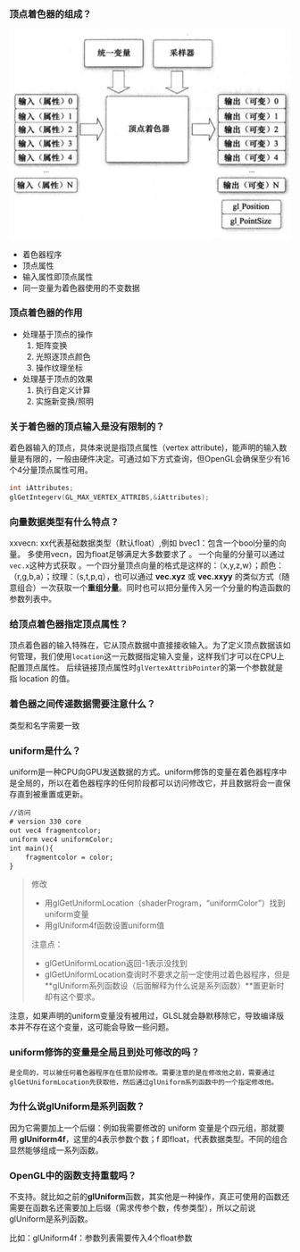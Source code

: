 ### 顶点着色器的组成？

![顶点着色器组成](顶点着色器组成.png)

- 着色器程序
- 顶点属性
- 输入属性即顶点属性
- 同一变量为着色器使用的不变数据

### 顶点着色器的作用

- 处理基于顶点的操作
  1. 矩阵变换
  2. 光照逐顶点颜色
  3. 操作纹理坐标
- 处理基于顶点的效果
  1. 执行自定义计算
  2. 实施新变换/照明

### 关于着色器的顶点输入是没有限制的？

着色器输入的顶点，具体来说是指顶点属性（vertex attribute)，能声明的输入数量是有限的，一般由硬件决定。可通过如下方式查询，但OpenGL会确保至少有16个4分量顶点属性可用。

```c
int iAttributes;
glGetIntegerv(GL_MAX_VERTEX_ATTRIBS,&iAttributes);
```

### 向量数据类型有什么特点？

xxvecn: xx代表基础数据类型（默认float）,例如 bvec1：包含一个bool分量的向量。 多使用vecn，因为float足够满足大多数要求了 。 一个向量的分量可以通过`vec.x`这种方式获取 。一个四分量顶点向量的格式是这样的：（x,y,z,w）；颜色：（r,g,b,a）；纹理：（s,t,p,q），也可以通过 **vec.xyz** 或 **vec.xxyy** 的类似方式（随意组合）一次获取一个**重组分量**。同时也可以把分量传入另一个分量的构造函数的参数列表中。

### 给顶点着色器指定顶点属性？

顶点着色器的输入特殊在，它从顶点数据中直接接收输入。为了定义顶点数据该如何管理，我们使用`location`这一元数据指定输入变量，这样我们才可以在CPU上配置顶点属性。 后续链接顶点属性时`glVertexAttribPointer`的第一个参数就是指 location 的值。

### 着色器之间传递数据需要注意什么？

类型和名字需要一致

### uniform是什么？

uniform是一种CPU向GPU发送数据的方式。uniform修饰的变量在着色器程序中是全局的，所以在着色器程序的任何阶段都可以访问修改它，并且数据将会一直保存直到被重置或更新。

```&gt;
//访问
# version 330 core
out vec4 fragmentcolor;
uniform vec4 uniformColor; 
int main(){
	fragmentcolor = color;
}
```

> 修改 
>
> - 用glGetUniformLocation（shaderProgram，“uniformColor”）找到uniform变量 
> - 用glUniform4f函数设置uniform值
>
> 注意点：
>
> - glGetUniformLocation返回-1表示没找到
> - glGetUniformLocation查询时不要求之前一定使用过着色器程序，但是**glUniform系列函数设（后面解释为什么说是系列函数）**置更新时却有这个要求。



注意，如果声明的uniform变量没有被用过，GLSL就会静默移除它，导致编译版本并不存在这个变量，这可能会导致一些问题。

### uniform修饰的变量是全局且到处可修改的吗？


    是全局的，可以被任何着色器程序在任意阶段修改。需要注意的是在修改他之前，需要通过glGetUniformLocation先获取他，然后通过glUniform系列函数中的一个指定修改他。

### 为什么说glUniform是系列函数？

因为它需要加上一个后缀：例如我需要修改的 uniform 变量是个四元组，那就要用 **glUniform4f**，这里的4表示参数个数；f 即float，代表数据类型。不同的组合显然能够组成一系列函数。 

###  OpenGL中的函数支持重载吗？

不支持。就比如之前的**glUniform**函数，其实他是一种操作，真正可使用的函数还需要在函数名还需要加上后缀（需求传参个数，传参类型），所以之前说glUniform是系列函数。

比如：glUniform4f：参数列表需要传入4个float参数